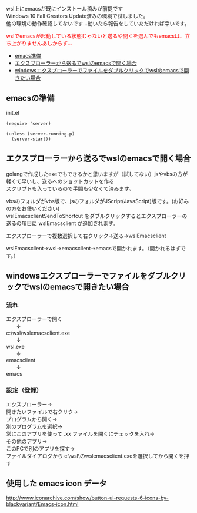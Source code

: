 
wsl上にemacsが既にインストール済みが前提です  
Windows 10 Fall Creators Update済みの環境で試しました。  
他の環境の動作確認してないです…動いたら報告をしていただければ幸いです。  


<span style="color:red;">wslでemacsが起動している状態じゃないと送るや開くを選んでもemacsは、立ち上がりませんあしからず…</span>  


* [emacs準備](#emacs)
* [エクスプローラーから送るでwslのemacsで開く場合](#exploler2wslemacsscript)
* [windowsエクスプローラーでファイルをダブルクリックでwslのemacsで開きたい場合](#exploler2wslemacs)


## <a name="emacs">emacsの準備</a>  

init.el  

```
(require 'server)

(unless (server-running-p)
  (server-start))
```

## <a name="exploler2wslemacsscript">エクスプローラーから送るでwslのemacsで開く場合</a>

golangで作成したexeでもできるかと思いますが（試してない）jsやvbsの方が軽くて早いし、送るへのショットカットを作る  
スクリプトも入っているので手間も少なくて済みます。  

vbsのフォルダがvbs版で、jsのフォルダがJScript(JavaScript)版です。(お好みの方をお使いください)  
wslEmacsclientSendToShortcut をダブルクリックするとエクスプローラーの送るの項目に wslEmacsclient が追加されます。  

エクスプローラーで複数選択して右クリック→送る→wslEmacsclient  

wslEmacsclient→wsl→emacsclient→emacsで開かれます。（開かれるはずです。）  


## <a name="exploler2wslemacs">windowsエクスプローラーでファイルをダブルクリックでwslのemacsで開きたい場合</a>

### 流れ

エクスプローラーで開く  
　　↓  
c:/wsl/wslemacsclient.exe  
　　↓  
wsl.exe  
　　↓  
emacsclient  
　　↓  
emacs  

### 設定（登録）

エクスプローラー→  
開きたいファイルで右クリク→  
プログラムから開く→  
別のプログラムを選択→  
常にこのアプリを使って .xx ファイルを開くにチェックを入れ→  
その他のアプリ→  
このPCで別のアプリを探す→  
ファイルダイアログから c:\wsl\のwslemacsclient.exeを選択してから開くを押す  


## 使用した emacs icon データ  
http://www.iconarchive.com/show/button-ui-requests-6-icons-by-blackvariant/Emacs-icon.html

